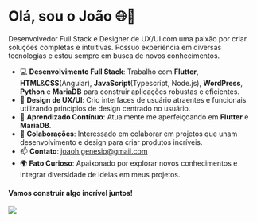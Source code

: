 # Olá, sou o João 🌐🎨
Desenvolvedor Full Stack e Designer de UX/UI com uma paixão por criar soluções completas e intuitivas. Possuo experiência em diversas tecnologias e estou sempre em busca de novos conhecimentos.

- 💻 **Desenvolvimento Full Stack**: Trabalho com **Flutter**, **HTML**&**CSS**(Angular), **JavaScript**(Typescript, Node.js), **WordPress**, **Python** e **MariaDB** para construir aplicações robustas e eficientes.
- 🎨 **Design de UX/UI**: Crio interfaces de usuário atraentes e funcionais utilizando princípios de design centrado no usuário.
- 🌱 **Aprendizado Contínuo**: Atualmente me aperfeiçoando em **Flutter** e **MariaDB**.
- 👯 **Colaborações**: Interessado em colaborar em projetos que unam desenvolvimento e design para criar produtos incríveis.
- 📫 **Contato**: [joaoh.genesio@gmail.com](mailto:joaoh.genesio@gmail.com)
- 🌍 **Fato Curioso**: Apaixonado por explorar novos conhecimentos e integrar diversidade de ideias em meus projetos.

#### Vamos construir algo incrível juntos!

<picture>
  <source
    srcset="https://github-readme-stats.vercel.app/api?username=johegenesio&show_icons=true&theme=dark"
    media="(prefers-color-scheme: dark)"
  />
  <source
    srcset="https://github-readme-stats.vercel.app/api?username=johegenesio&show_icons=true&theme=dark&title_color=ffffff&text_color=cccccc&icon_color=4E7DC5&hide_border=true&border_radius=16&ring_color=4E7DC5"
    media="(prefers-color-scheme: light), (prefers-color-scheme: no-preference)"
  />
  <img src="https://github-readme-stats.vercel.app/api?username=johegenesio&show_icons=true" />
</picture>
